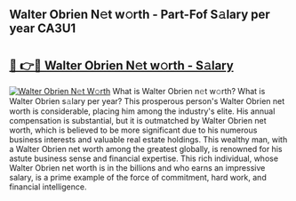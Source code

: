 ## Walter Obrien N𝚎t w𝚘rth - Part-Fof S𝚊lary per year CA3U1

# <h2><a href="http://gc2pg0.nevu.top/?p=Walter+Obrien">🔗 👉🔴 Walter Obrien N𝚎t w𝚘rth - S𝚊lary</a></h2>

[![Walter Obrien N𝚎t W𝚘rth](https://i.imgur.com/Oavwk0R.jpeg)](http://gc2pg0.nevu.top/?p=Walter+Obrien)
What is Walter Obrien n𝚎t w𝚘rth? What is Walter Obrien s𝚊lary per year?
This prosperous person's Walter Obrien net worth is considerable, placing him among the industry's elite. His annual compensation is substantial, but it is outmatched by Walter Obrien net worth, which is believed to be more significant due to his numerous business interests and valuable real estate holdings. This wealthy man, with a Walter Obrien net worth among the greatest globally, is renowned for his astute business sense and financial expertise. This rich individual, whose Walter Obrien net worth is in the billions and who earns an impressive salary, is a prime example of the force of commitment, hard work, and financial intelligence.
